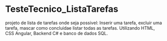 # TesteTecnico_ListaTarefas
projeto de lista de tarefas onde seja possivel:  Inserir uma tarefa, excluir uma tarefa, mascar como concluidae listar todas as tarefas.  Utilizando HTML, CSS Angular, Backend C# e banco de dados SQL.
